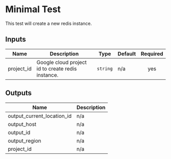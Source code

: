 # Minimal Test

This test will create a new redis instance.

<!-- BEGINNING OF PRE-COMMIT-TERRAFORM DOCS HOOK -->
## Inputs

| Name | Description | Type | Default | Required |
|------|-------------|------|---------|:--------:|
| project\_id | Google cloud project id to create redis instance. | `string` | n/a | yes |

## Outputs

| Name | Description |
|------|-------------|
| output\_current\_location\_id | n/a |
| output\_host | n/a |
| output\_id | n/a |
| output\_region | n/a |
| project\_id | n/a |

<!-- END OF PRE-COMMIT-TERRAFORM DOCS HOOK -->

